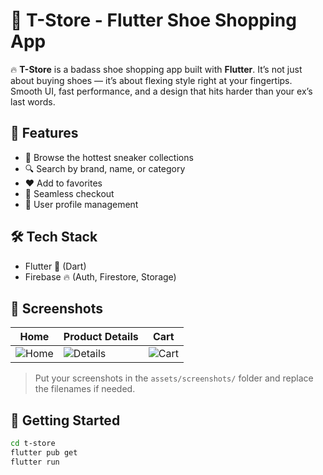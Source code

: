 # 🧨 T-Store - Flutter Shoe Shopping App

🔥 **T-Store** is a badass shoe shopping app built with **Flutter**. It’s not just about buying shoes — it’s about flexing style right at your fingertips.  
Smooth UI, fast performance, and a design that hits harder than your ex’s last words.

## 🚀 Features

- 🛒 Browse the hottest sneaker collections
- 🔍 Search by brand, name, or category
- ❤️ Add to favorites
- 💸 Seamless checkout
- 👤 User profile management

## 🛠️ Tech Stack

- Flutter 💙 (Dart)
- Firebase 🔥 (Auth, Firestore, Storage)

## 📸 Screenshots

| Home | Product Details | Cart |
|------|------------------|------|
| ![Home](assets/screenshots/home.png) | ![Details](assets/screenshots/details.png) | ![Cart](assets/screenshots/cart.png) |

> Put your screenshots in the `assets/screenshots/` folder and replace the filenames if needed.

## 🚀 Getting Started

```bash
cd t-store
flutter pub get
flutter run
